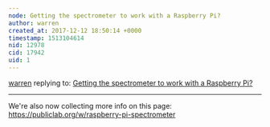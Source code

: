 ```yaml
---
node: Getting the spectrometer to work with a Raspberry Pi?
author: warren
created_at: 2017-12-12 18:50:14 +0000
timestamp: 1513104614
nid: 12978
cid: 17942
uid: 1
---
```




[warren](../profile/warren) replying to: [Getting the spectrometer to work with a Raspberry Pi?](../notes/anjohn12/04-14-2016/question-getting-the-spectrometer-to-work-with-a-raspberry-pi)

----
We're also now collecting more info on this page: https://publiclab.org/w/raspberry-pi-spectrometer